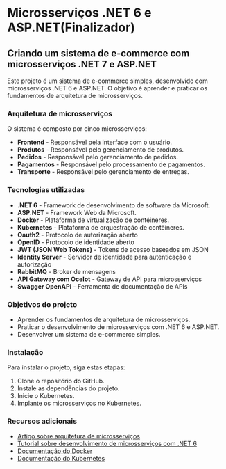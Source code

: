 # Microsserviços .NET 6 e ASP.NET(Finalizador)

## Criando um sistema de e-commerce com microsserviços .NET 7 e ASP.NET

Este projeto é um sistema de e-commerce simples, desenvolvido com microsserviços .NET 6 e ASP.NET. O objetivo é aprender e praticar os fundamentos de arquitetura de microsserviços.

### Arquitetura de microsserviços

O sistema é composto por cinco microsserviços:

* **Frontend** - Responsável pela interface com o usuário.
* **Produtos** - Responsável pelo gerenciamento de produtos.
* **Pedidos** - Responsável pelo gerenciamento de pedidos.
* **Pagamentos** - Responsável pelo processamento de pagamentos.
* **Transporte** - Responsável pelo gerenciamento de entregas.

### Tecnologias utilizadas

* **.NET 6** - Framework de desenvolvimento de software da Microsoft.
* **ASP.NET** - Framework Web da Microsoft.
* **Docker** - Plataforma de virtualização de contêineres.
* **Kubernetes** - Plataforma de orquestração de contêineres.
* **Oauth2** - Protocolo de autorização aberto
* **OpenID** - Protocolo de identidade aberto
* **JWT (JSON Web Tokens)** - Tokens de acesso baseados em JSON
* **Identity Server** - Servidor de identidade para autenticação e autorização
* **RabbitMQ** - Broker de mensagens
* **API Gateway com Ocelot** - Gateway de API para microsserviços
* **Swagger OpenAPI** - Ferramenta de documentação de APIs

### Objetivos do projeto

* Aprender os fundamentos de arquitetura de microsserviços.
* Praticar o desenvolvimento de microsserviços com .NET 6 e ASP.NET.
* Desenvolver um sistema de e-commerce simples.


### Instalação

Para instalar o projeto, siga estas etapas:

1. Clone o repositório do GitHub.
2. Instale as dependências do projeto.
3. Inicie o Kubernetes.
4. Implante os microsserviços no Kubernetes.


### Recursos adicionais

* [Artigo sobre arquitetura de microsserviços](https://www.microsoft.com/en-us/developer/blog/microservices-architecture-principles-and-practices/)
* [Tutorial sobre desenvolvimento de microsserviços com .NET 6](https://docs.microsoft.com/en-us/dotnet/core/tutorials/microservices-getting-started)
* [Documentação do Docker](https://docs.docker.com/)
* [Documentação do Kubernetes](https://kubernetes.io/docs/home/)

